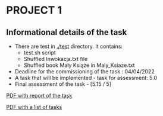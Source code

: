 # PROJECT 1



## Informational details of the task 



- There are test in [./test](https://gitlab.com/JasinskiR259384/pamsi-2022/-/tree/main/PROJECT_1/tests) directory. It contains:
    -  test.sh script
    -  Shuffled Inwokacja.txt file
    -  Shuffled book Mały Książe in Maly_Ksiaze.txt
- Deadline for the commissioning of the task : 04/04/2022
-  A task that will be implemented  - task for assessment: 5.0
- Final assessment of the task  - [5.15 / 5]

[PDF with report of the task](https://gitlab.com/JasinskiR259384/pamsi-2022/-/blob/main/PROJECT_1/Report_PAMSI_1.pdf)

[PDF with a list of tasks ](https://gitlab.com/JasinskiR259384/pamsi-2022/-/blob/dev1.0/proj1.pdf)
